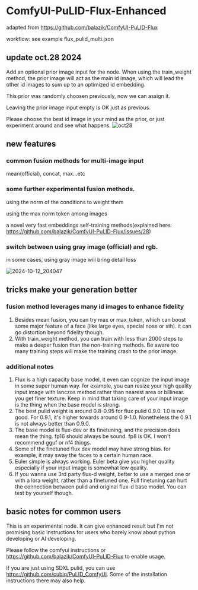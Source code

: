 # ComfyUI-PuLID-Flux-Enhanced
adapted from https://github.com/balazik/ComfyUI-PuLID-Flux

workflow: see example flux_pulid_multi.json

## update oct.28 2024
Add an optional prior image input for the node. When using the train_weight method, the prior image will act as the main id image, which will lead the other id images to sum up to an optimized id embedding.

This prior was randomly choosen previously, now we can assign it.

Leaving the prior image input empty is OK just as previous.

Please choose the best id image in your mind as the prior, or just experiment around and see what happens.
![oct28](https://github.com/user-attachments/assets/6a481cd9-2836-4f6f-9ad5-7458356c332a)

## new features
### common fusion methods for multi-image input
mean(official), concat, max...etc

### some further experimental fusion methods.
using the norm of the conditions to weight them

using the max norm token among images

a novel very fast embeddings self-training methods(explained here: https://github.com/balazik/ComfyUI-PuLID-Flux/issues/28)

### switch between using gray image (official) and rgb.
in some cases, using gray image will bring detail loss

![2024-10-12_204047](https://github.com/user-attachments/assets/0ae96170-2eff-44e9-a53a-6a7447dbc0f1)

## tricks make your generation better
### fusion method leverages many id images to enhance fidelity
1. Besides mean fusion, you can try max or max_token, which can boost some major feature of a face (like large eyes, special nose or sth). it can go distortion beyond fidelity though.
2. With train_weight method, you can train with less than 2000 steps to make a deeper fusion than the non-training methods. Be aware too many training steps will make the training crash to the prior image.

### additional notes
1. Flux is a high capacity base model, it even can cognize the input image in some super human way. 
for example, you can resize your high quality input image with lanczos method rather than nearest area or billinear. you get finer texture. Keep in mind that taking care of your input image is the thing when the base model is strong.
2. The best pulid weight is around 0.8-0.95 for flux pulid 0.9.0. 1.0 is not good. For 0.9.1, it's higher towards around 0.9-1.0. Nonetheless the 0.9.1 is not always better than 0.9.0.
3. The base model is flux-dev or its finetuning, and the precision does mean the thing. fp16 should always be sound. fp8 is OK. I won't recommend gguf or nf4 things.
4. Some of the finetuned flux dev model may have strong bias. for example, it may sway the faces to a certain human race.
5. Euler simple is always working. Euler beta give you higher quality especially if your input image is somewhat low quality.
6. If you wanna use 3rd party flux-d weight, better to use a merged one or with a lora weight, rather than a finetuned one. Full finetuning can hurt the connection between pulid and original flux-d base model. You can test by yourself though. 

## basic notes for common users
This is an experimental node. It can give enhanced result but I'm not promising basic instructions for users who barely know about python developing or AI developing.

Please follow the comfyui instructions or https://github.com/balazik/ComfyUI-PuLID-Flux to enable usage.

If you are just using SDXL pulid, you can use https://github.com/cubiq/PuLID_ComfyUI. Some of the installation instructions there may also help.
